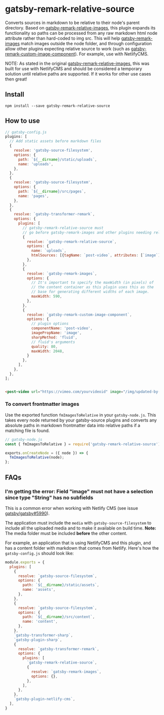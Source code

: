 # gatsby-remark-relative-source

Converts sources in markdown to be relative to their node's parent directory. Based on [gatsby-remark-relative-images](https://github.com/danielmahon/gatsby-remark-relative-images), this plugin expands its functionality so paths can be processed from any raw markdown html node attribute rather than hard-coded to img src. This will help [gatsby-remark-images](https://github.com/gatsbyjs/gatsby/tree/master/packages/gatsby-remark-images) match images outside the node folder, and through configuration allow other plugins expecting relative source to work (such as [gatsby-remark-custom-image-component](https://github.com/d4rekanguok/gatsby-remark-custom-image-component/blob/master/src/index.js)). For example, use with NetlifyCMS.

NOTE: As stated in the original [gatsby-remark-relative-images](https://github.com/danielmahon/gatsby-remark-relative-images), this was built for use with NetlifyCMS and should be considered a temporary solution until relative paths are supported. If it works for other use cases then great!

## Install

`npm install --save gatsby-remark-relative-source`

## How to use

```javascript
// gatsby-config.js
plugins: [
  // Add static assets before markdown files
  {
    resolve: 'gatsby-source-filesystem',
    options: {
      path: `${__dirname}/static/uploads`,
      name: 'uploads',
    },
  },
  {
    resolve: 'gatsby-source-filesystem',
    options: {
      path: `${__dirname}/src/pages`,
      name: 'pages',
    },
  },
  {
    resolve: `gatsby-transformer-remark`,
    options: {
      plugins: [
        // gatsby-remark-relative-source must
        // go before gatsby-remark-images and other plugins needing relative sources
        {
          resolve: `gatsby-remark-relative-source`,
          options: {
            name: `uploads`,
            htmlSources: [{tagName: `post-video`, attributes: [`image`]}] // post-video is a component referenced later by gatsby-remark-custom-image-component
          },
        },
        {
          resolve: `gatsby-remark-images`,
          options: {
            // It's important to specify the maxWidth (in pixels) of
            // the content container as this plugin uses this as the
            // base for generating different widths of each image.
            maxWidth: 590,
          },
        },
        {
          resolve: `gatsby-remark-custom-image-component`,
          options: {
            // plugin options
            componentName: 'post-video',
            imagePropName: 'image',
            sharpMethod: 'fluid',
            // fluid's arguments
            quality: 80,
            maxWidth: 2048,
          }
        },
      ],
    },
  },
];
```

```markdown example

<post-video url="https://vimeo.com/yourvideoid" image="/img/updated-by-gatsby-remark-relative-source"></post-video>

```

### To convert frontmatter images 

Use the exported function `fmImagesToRelative` in your `gatsby-node.js`. This takes every node returned by your gatsby-source plugins and converts any absolute paths in markdown frontmatter data into relative paths if a matching file is found.

```js
// gatsby-node.js
const { fmImagesToRelative } = require('gatsby-remark-relative-source');

exports.onCreateNode = ({ node }) => {
  fmImagesToRelative(node);
};
```

## FAQs

### I'm getting the error: Field "image" must not have a selection since type "String" has no subfields
This is a common error when working with Netlify CMS (see issue [gatsby/gatsby#5990](https://github.com/gatsbyjs/gatsby/issues/5990)).

The application must include the `media` with `gatsby-source-filesystem` to include all the uploaded media and to make it available on build time. **Note:** The media folder must be included **before** the other content.

For example, an application that is using NetlifyCMS and this plugin, and has a content folder with markdown that comes from Netlify. Here's how the `gatsby-config.js` should look like:

```js
module.exports = {
  plugins: [
    {
      resolve: `gatsby-source-filesystem`,
      options: {
        path: `${__dirname}/static/assets`,
        name: 'assets',
      },
    },
    {
      resolve: `gatsby-source-filesystem`,
      options: {
        path: `${__dirname}/src/content`,
        name: 'content',
      },
    },
    `gatsby-transformer-sharp`,
    `gatsby-plugin-sharp`,
    {
      resolve: `gatsby-transformer-remark`,
      options: {
        plugins: [
          `gatsby-remark-relative-source`,
          {
            resolve: `gatsby-remark-images`,
            options: {},
          },
        ],
      },
    },
    `gatsby-plugin-netlify-cms`,
  ],
}
```